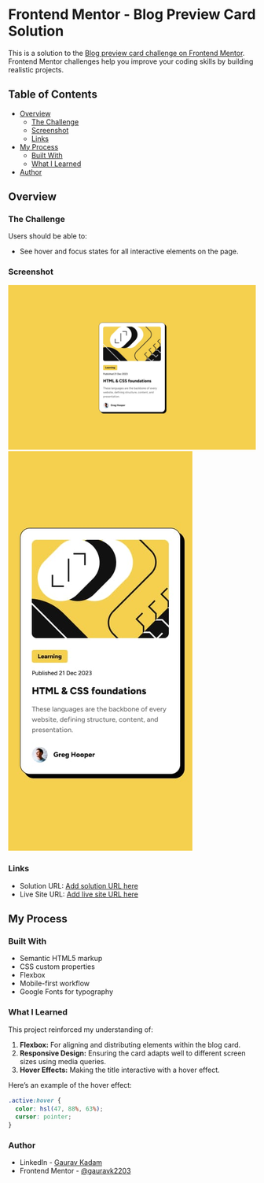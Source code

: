 # Frontend Mentor - Blog Preview Card Solution

This is a solution to the [Blog preview card challenge on Frontend Mentor](https://www.frontendmentor.io/challenges/blog-preview-card-ckPaj01IcS). Frontend Mentor challenges help you improve your coding skills by building realistic projects.

## Table of Contents

- [Overview](#overview)
  - [The Challenge](#the-challenge)
  - [Screenshot](#screenshot)
  - [Links](#links)
- [My Process](#my-process)
  - [Built With](#built-with)
  - [What I Learned](#what-i-learned)
- [Author](#author)

## Overview

### The Challenge

Users should be able to:

- See hover and focus states for all interactive elements on the page.

### Screenshot

![](./design/desktop-design.jpg)
![](./design/mobile-design.jpg)

### Links

- Solution URL: [Add solution URL here](https://your-solution-url.com)
- Live Site URL: [Add live site URL here](https://your-live-site-url.com)

## My Process

### Built With

- Semantic HTML5 markup
- CSS custom properties
- Flexbox
- Mobile-first workflow
- Google Fonts for typography

### What I Learned

This project reinforced my understanding of:

1. **Flexbox:** For aligning and distributing elements within the blog card.
2. **Responsive Design:** Ensuring the card adapts well to different screen sizes using media queries.
3. **Hover Effects:** Making the title interactive with a hover effect.

Here’s an example of the hover effect:

```css
.active:hover {
  color: hsl(47, 88%, 63%);
  cursor: pointer;
}
```

### Author

- LinkedIn - [Gaurav Kadam](https://www.linkedin.com/in/gauravk2205)
- Frontend Mentor - [@gauravk2203](https://www.frontendmentor.io/profile/gauravk2203)


